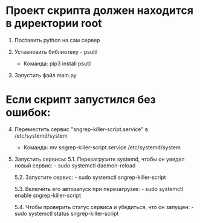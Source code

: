 # Проект скрипта должен находится в директории root

1. Поставить python на сам сервер 

2. Уставновить библиотеку - psutil
    - Команда:  pip3 install psutil

3. Запустить файл main.py

# Если скрипт запустился без ошибок:
4. Переместить сервис "sngrep-killer-script.service" в /etc/systemd/system
    - Команда:  mv sngrep-killer-script.service /etc/systemd/system

5. Запустить сервисы: 
    5.1. Перезагрузите systemd, чтобы он увидел новый сервис:
        - sudo systemctl daemon-reload

    5.2. Запустите сервис:
        - sudo systemctl sngrep-killer-script
    
    5.3. Включить его автозапуск при перезагрузке:
        - sudo systemctl enable sngrep-killer-script

    5.4. Чтобы проверить статус сервиса и убедиться, что он запущен:
        - sudo systemctl status sngrep-killer-script